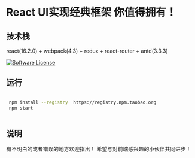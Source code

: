 # React UI实现经典框架 你值得拥有！

##  技术栈
react(16.2.0) + webpack(4.3) + redux + react-router + antd(3.3.3)

[![Software License](https://img.shields.io/badge/license-MIT-brightgreen.svg?style=flat)](LICENSE)

## 运行

```bash

 npm install --registry  https://registry.npm.taobao.org 
 npm start
 
```

## 说明

有不明白的或者错误的地方欢迎指出！ 希望与对前端感兴趣的小伙伴共同进步！